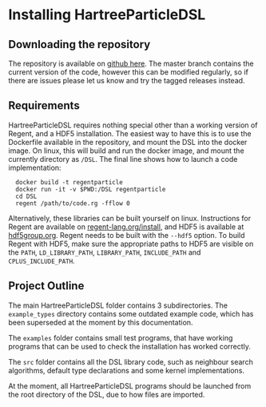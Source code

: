 # Installing HartreeParticleDSL

## Downloading the repository
The repository is available on [github here](https://github.com/stfc/HartreeParticleDSL). The master branch contains the current version of the code, however this can be modified regularly, so if there are issues please let us know and try the tagged releases instead.

## Requirements

HartreeParticleDSL requires nothing special other than a working version of Regent, and a HDF5 installation.
The easiest way to have this is to use the Dockerfile available in the repository, and mount the DSL into the docker image. 
On linux, this will build and run the docker image, and mount the currently directory as `/DSL`. The final line shows how to launch a
code implementation:
```
  docker build -t regentparticle
  docker run -it -v $PWD:/DSL regentparticle
  cd DSL
  regent /path/to/code.rg -fflow 0
```

Alternatively, these libraries can be built yourself on linux. Instructions for Regent are available on [regent-lang.org/install](http://regent-lang.org/install/), 
and HDF5 is available at [hdf5group.org](https://www.hdfgroup.org/solutions/hdf5/). Regent needs to be built with the `--hdf5` option. To build Regent with HDF5,
make sure the appropriate paths to HDF5 are visible on the `PATH`, `LD_LIBRARY_PATH`, `LIBRARY_PATH`, `INCLUDE_PATH` and `CPLUS_INCLUDE_PATH`.


## Project Outline
The main HartreeParticleDSL folder contains 3 subdirectories. The `example_types` directory contains some outdated example code, which 
has been superseded at the moment by this documentation.

The `examples` folder contains small test programs, that have working programs that can be used to check the installation has worked correctly.

The `src` folder contains all the DSL library code, such as neighbour search algorithms, default type declarations and some kernel implementations.

At the moment, all HartreeParticleDSL programs should be launched from the root directory of the DSL, due to how files are imported.
